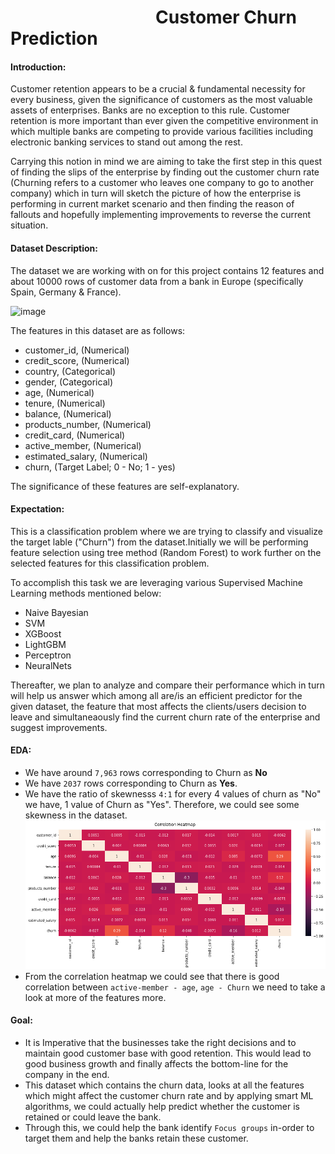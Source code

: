 # &nbsp; &nbsp; &nbsp;&nbsp; &nbsp; &nbsp; &nbsp; &nbsp; &nbsp; &nbsp; &nbsp; &nbsp; &nbsp; &nbsp; &nbsp; &nbsp; &nbsp; &nbsp; Customer Churn Prediction

#### Introduction:

Customer retention appears to be a crucial & fundamental necessity for every business, given the significance of customers as the most valuable assets of enterprises. Banks are no exception to this rule.  Customer retention is more important than ever given the competitive environment in which multiple banks are competing to provide various facilities including electronic banking services to stand out among the rest.

Carrying this notion in mind we are aiming to take the first step in this quest of finding the slips of the enterprise by finding out the customer churn rate (Churning refers to a customer who leaves one company to go to another company) which in turn will sketch the picture of how the enterprise is performing in current market scenario and then finding the reason of fallouts and hopefully implementing improvements to reverse the current situation. 

#### Dataset Description:

The dataset we are working with on for this project contains 12 features and about 10000 rows of customer data from a bank in Europe (specifically Spain, Germany & France).

   <img width="654" alt="image" src="https://user-images.githubusercontent.com/102252835/183488857-40f0c92b-beb5-4a71-bfb7-10c556647c2e.png">

The features in this dataset are as follows:
-	customer_id, (Numerical)
-	credit_score, (Numerical)
-	country, (Categorical) 
-	gender, (Categorical)
-	age, (Numerical)
-	tenure, (Numerical)
-	balance, (Numerical)
-	products_number, (Numerical)
-	credit_card, (Numerical)
-	active_member, (Numerical)
-	estimated_salary, (Numerical)
-	churn, (Target Label; 0 - No; 1 - yes)

The significance of these features are self-explanatory.

#### Expectation:

This is a classification problem where we are trying to classify and visualize the target lable ("Churn") from the dataset.Initially we will be performing feature selection using tree method (Random Forest) to work further on the selected features for this classification problem.

To accomplish this task we are leveraging various Supervised Machine Learning methods mentioned below:

- Naive Bayesian   
- SVM              
- XGBoost
- LightGBM
- Perceptron
- NeuralNets  

Thereafter, we plan to analyze and compare their performance which in turn will help us answer which among all are/is an efficient predictor for the given dataset, the feature that most affects the clients/users decision to leave and simultaneaously find the current churn rate of the enterprise and suggest improvements.

#### EDA:

- We have around `7,963` rows corresponding to Churn as **No**
- We have `2037` rows corresponding to Churn as **Yes**.
- We have the ratio of skewnesss `4:1` for every 4 values of churn as "No" we have, 1 value of Churn as "Yes". Therefore, we could see some skewness in the dataset.
![Churn Label Correlation](img/correlation_bank.png)
- From the correlation heatmap we could see that there is good correlation between `active-member - age`, `age - Churn` we need to take a look at more of the features more.

#### Goal:

- It is Imperative that the businesses take the right decisions and to maintain good customer base with good retention. This would lead to good business growth and finally affects the bottom-line for the company in the end.
- This dataset which contains the churn data, looks at all the features which might affect the customer churn rate and by applying smart ML algorithms, we could actually help predict whether the customer is retained or could leave the bank. 
- Through this, we could help the bank identify `Focus groups` in-order to target them and help the banks retain these customer.
